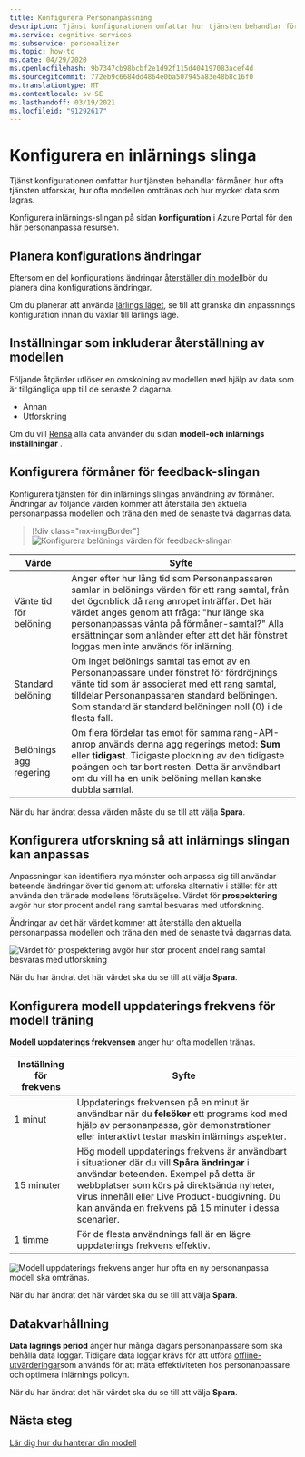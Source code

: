 ```yaml
---
title: Konfigurera Personanpassning
description: Tjänst konfigurationen omfattar hur tjänsten behandlar förmåner, hur ofta tjänsten utforskar, hur ofta modellen omtränas och hur mycket data som lagras.
ms.service: cognitive-services
ms.subservice: personalizer
ms.topic: how-to
ms.date: 04/29/2020
ms.openlocfilehash: 9b7347cb98bcbf2e1d92f115d404197083acef4d
ms.sourcegitcommit: 772eb9c6684dd4864e0ba507945a83e48b8c16f0
ms.translationtype: MT
ms.contentlocale: sv-SE
ms.lasthandoff: 03/19/2021
ms.locfileid: "91292617"
---
```

# <a name="configure-personalizer-learning-loop"></a>Konfigurera en inlärnings slinga

Tjänst konfigurationen omfattar hur tjänsten behandlar förmåner, hur ofta tjänsten utforskar, hur ofta modellen omtränas och hur mycket data som lagras.

Konfigurera inlärnings-slingan på sidan **konfiguration** i Azure Portal för den här personanpassa resursen.

<a name="configure-service-settings-in-the-azure-portal"></a>
<a name="configure-reward-settings-for-the-feedback-loop-based-on-use-case"></a>

## <a name="planning-configuration-changes"></a>Planera konfigurations ändringar

Eftersom en del konfigurations ändringar [återställer din modell](#settings-that-include-resetting-the-model)bör du planera dina konfigurations ändringar.

Om du planerar att använda [lärlings läget](concept-apprentice-mode.md), se till att granska din anpassnings konfiguration innan du växlar till lärlings läge.

<a name="clear-data-for-your-learning-loop"></a>

## <a name="settings-that-include-resetting-the-model"></a>Inställningar som inkluderar återställning av modellen

Följande åtgärder utlöser en omskolning av modellen med hjälp av data som är tillgängliga upp till de senaste 2 dagarna.

* Annan
* Utforskning

Om du vill [Rensa](how-to-manage-model.md) alla data använder du sidan **modell-och inlärnings inställningar** .

## <a name="configure-rewards-for-the-feedback-loop"></a>Konfigurera förmåner för feedback-slingan

Konfigurera tjänsten för din inlärnings slingas användning av förmåner. Ändringar av följande värden kommer att återställa den aktuella personanpassa modellen och träna den med de senaste två dagarnas data.

> [!div class="mx-imgBorder"]
> ![Konfigurera belönings värden för feedback-slingan](media/settings/configure-model-reward-settings.png)

|Värde|Syfte|
|--|--|
|Vänte tid för belöning|Anger efter hur lång tid som Personanpassaren samlar in belönings värden för ett rang samtal, från det ögonblick då rang anropet inträffar. Det här värdet anges genom att fråga: "hur länge ska personanpassas vänta på förmåner-samtal?" Alla ersättningar som anländer efter att det här fönstret loggas men inte används för inlärning.|
|Standard belöning|Om inget belönings samtal tas emot av en Personanpassare under fönstret för fördröjnings vänte tid som är associerat med ett rang samtal, tilldelar Personanpassaren standard belöningen. Som standard är standard belöningen noll (0) i de flesta fall.|
|Belönings agg regering|Om flera fördelar tas emot för samma rang-API-anrop används denna agg regerings metod: **Sum** eller **tidigast**. Tidigaste plockning av den tidigaste poängen och tar bort resten. Detta är användbart om du vill ha en unik belöning mellan kanske dubbla samtal. |

När du har ändrat dessa värden måste du se till att välja **Spara**.

## <a name="configure-exploration-to-allow-the-learning-loop-to-adapt"></a>Konfigurera utforskning så att inlärnings slingan kan anpassas

Anpassningar kan identifiera nya mönster och anpassa sig till användar beteende ändringar över tid genom att utforska alternativ i stället för att använda den tränade modellens förutsägelse. Värdet för **prospektering** avgör hur stor procent andel rang samtal besvaras med utforskning.

Ändringar av det här värdet kommer att återställa den aktuella personanpassa modellen och träna den med de senaste två dagarnas data.

![Värdet för prospektering avgör hur stor procent andel rang samtal besvaras med utforskning](media/settings/configure-exploration-setting.png)

När du har ändrat det här värdet ska du se till att välja **Spara**.

<a name="model-update-frequency"></a>

## <a name="configure-model-update-frequency-for-model-training"></a>Konfigurera modell uppdaterings frekvens för modell träning

**Modell uppdaterings frekvensen** anger hur ofta modellen tränas.

|Inställning för frekvens|Syfte|
|--|--|
|1 minut|Uppdaterings frekvensen på en minut är användbar när du **felsöker** ett programs kod med hjälp av personanpassa, gör demonstrationer eller interaktivt testar maskin inlärnings aspekter.|
|15 minuter|Hög modell uppdaterings frekvens är användbart i situationer där du vill **Spåra ändringar** i användar beteenden. Exempel på detta är webbplatser som körs på direktsända nyheter, virus innehåll eller Live Product-budgivning. Du kan använda en frekvens på 15 minuter i dessa scenarier. |
|1 timme|För de flesta användnings fall är en lägre uppdaterings frekvens effektiv.|

![Modell uppdaterings frekvens anger hur ofta en ny personanpassa modell ska omtränas.](media/settings/configure-model-update-frequency-settings-15-minutes.png)

När du har ändrat det här värdet ska du se till att välja **Spara**.

## <a name="data-retention"></a>Datakvarhållning

**Data lagrings period** anger hur många dagars personanpassare som ska behålla data loggar. Tidigare data loggar krävs för att utföra [offline-utvärderingar](concepts-offline-evaluation.md)som används för att mäta effektiviteten hos personanpassare och optimera inlärnings policyn.

När du har ändrat det här värdet ska du se till att välja **Spara**.



## <a name="next-steps"></a>Nästa steg

[Lär dig hur du hanterar din modell](how-to-manage-model.md)
